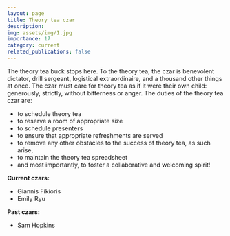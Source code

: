 ```yaml
---
layout: page
title: Theory tea czar
description:
img: assets/img/1.jpg
importance: 17
category: current
related_publications: false
---
```


The theory tea buck stops here. To the theory tea, the czar is benevolent dictator, drill sergeant, logistical extraordinaire, and a thousand other things at once. The czar must care for theory tea as if it were their own child: generously, strictly, without bitterness or anger. The duties of the theory tea czar are:

- to schedule theory tea
- to reserve a room of appropriate size
- to schedule presenters
- to ensure that appropriate refreshments are served
- to remove any other obstacles to the success of theory tea, as such arise,
- to maintain the theory tea spreadsheet
- and most importantly, to foster a collaborative and welcoming spirit!

**Current czars:**

- Giannis Fikioris
- Emily Ryu

**Past czars:**

- Sam Hopkins
